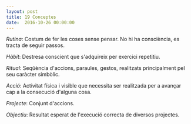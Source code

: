```yaml
---
layout: post
title: 19 Conceptes
date:  2016-10-26 00:00:00
---
```



*Rutina*: Costum de fer les coses sense pensar. No hi ha consciència, es tracta de seguir passos.


*Hàbit*: Destresa conscient que s'adquireix per exercici repetitiu.


*Ritual*: Seqûència d'accions, paraules, gestos, realitzats principalment pel seu caràcter simbòlic.


*Acció*: Activitat física i visible que necessita ser realitzada per a avançar cap a la consecució d'alguna cosa.


*Projecte*: Conjunt d'accions.


*Objectiu*: Resultat esperat de l'execució correcta de diversos projectes.

